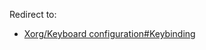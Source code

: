 Redirect to:

*   [Xorg/Keyboard configuration#Keybinding](/index.php/Xorg/Keyboard_configuration#Keybinding "Xorg/Keyboard configuration")